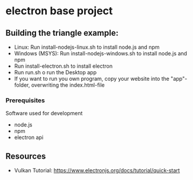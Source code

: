 # electron base project

## Building the triangle example:

* Linux: Run install-nodejs-linux.sh to install node.js and npm
* Windows (MSYS): Run install-nodejs-windows.sh to install node.js and npm
* Run install-electron.sh to install electron
* Run run.sh o run the Desktop app
* If you want to run you own program, copy your website into the "app"-folder,
  overwriting the index.html-file

### Prerequisites

Software used for development
* node.js
* npm
* electron api

## Resources

* Vulkan Tutorial: https://www.electronjs.org/docs/tutorial/quick-start




